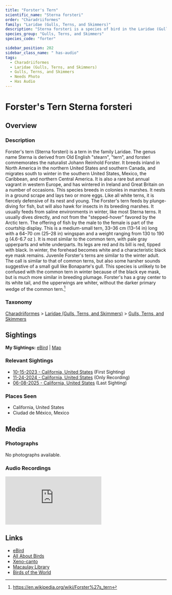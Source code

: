 ```yaml
---
title: "Forster's Tern"
scientific_name: "Sterna forsteri"
order: "Charadriiformes"
family: "Laridae (Gulls, Terns, and Skimmers)"
description: "Sterna forsteri is a species of bird in the Laridae (Gulls, Terns, and Skimmers) family. It has been observed 19 times. It has been recorded."
species_group: "Gulls, Terns, and Skimmers"
species_code: "forter"

sidebar_position: 202
sidebar_class_name: " has-audio"
tags: 
  - Charadriiformes
  - Laridae (Gulls, Terns, and Skimmers)
  - Gulls, Terns, and Skimmers
  - Needs Photo
  - Has Audio
---
```


# Forster's Tern <span className='sci_name'>Sterna forsteri</span>

## Overview

### Description
Forster's tern (Sterna forsteri) is a tern in the family Laridae. The genus name Sterna is derived from Old English "stearn", "tern", and forsteri commemorates the naturalist Johann Reinhold Forster.
It breeds inland in North America in the northern United States and southern Canada, and migrates south to winter in the southern United States, Mexico, the Caribbean, and northern Central America. It is also a rare but annual vagrant in western Europe, and has wintered in Ireland and Great Britain on a number of occasions.
This species breeds in colonies in marshes. It nests in a ground scrape and lays two or more eggs. Like all white terns, it is fiercely defensive of its nest and young.
The Forster's tern feeds by plunge-diving for fish, but will also hawk for insects in its breeding marshes. It usually feeds from saline environments in winter, like most Sterna terns. It usually dives directly, and not from the "stepped-hover" favored by the Arctic tern. The offering of fish by the male to the female is part of the courtship display.
This is a medium-small tern, 33–36 cm (13–14 in) long with a 64–70 cm (25–28 in) wingspan and a weight ranging from 130 to 190 g (4.6-6.7 oz ). It is most similar to the common tern, with pale gray upperparts and white underparts. Its legs are red and its bill is red, tipped with black. In winter, the forehead becomes white and a characteristic black eye mask remains. Juvenile Forster's terns are similar to the winter adult. The call is similar to that of common terns, but also some harsher sounds suggestive of a small gull like Bonaparte's gull.
This species is unlikely to be confused with the common tern in winter because of the black eye mask, but is much more similar in breeding plumage. Forster's has a gray center to its white tail, and the upperwings are whiter, without the darker primary wedge of the common tern.[^1]

[^1]: https://en.wikipedia.org/wiki/Forster%27s_tern

### Taxonomy
[Charadriiformes](/tags/charadriiformes) > [Laridae (Gulls, Terns, and Skimmers)](/tags/laridae-gulls-terns-and-skimmers) > [Gulls, Terns, and Skimmers](/tags/gulls-terns-and-skimmers)


## Sightings

**My Sightings:** [eBird](https://ebird.org/lifelist?r=world&time=life&spp=forter) | [Map](/map?species_code=forter)

### Relevant Sightings

* [10-15-2023 - California, United States](https://ebird.org/checklist/S152332833) (First Sighting)
* [11-24-2024 - California, United States](https://ebird.org/checklist/S203486069) (Only Recording)
* [06-08-2025 - California, United States](https://ebird.org/checklist/S248217323) (Last Sighting)

### Places Seen

* California, United States
* Ciudad de México, Mexico



## Media
### Photographs
No photographs available.

### Audio Recordings
<iframe className="audio_iframe" src="https://macaulaylibrary.org/asset/626684646/embed" frameBorder="0" allowFullScreen></iframe>

## Links
* [eBird](https://ebird.org/species/forter) 
* [All About Birds](https://www.allaboutbirds.org/guide/forter) 
* [Xeno-canto](https://www.xeno-canto.org/species/sterna-forsteri) 
* [Macaulay Library](https://search.macaulaylibrary.org/catalog?taxonCode=forter&sort=rating_rank_desc)
* [Birds of the World](https://birdsoftheworld.org/bow/species/forter)
